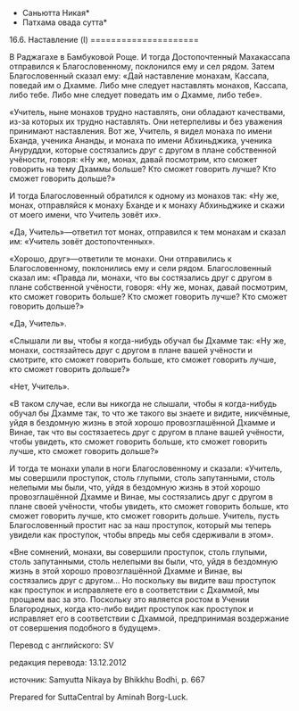 * Саньютта Никая*
* Патхама овада сутта*

16\.6\. Наставление \(I\)
\=\=\=\=\=\=\=\=\=\=\=\=\=\=\=\=\=\=\=\=\=

В Раджагахе в Бамбуковой Роще\. И тогда Достопочтенный Махакассапа отправился к Благословенному, поклонился ему и сел рядом\. Затем Благословенный сказал ему: «Дай наставление монахам, Кассапа, поведай им о Дхамме\. Либо мне следует наставлять монахов, Кассапа, либо тебе\. Либо мне следует поведать им о Дхамме, либо тебе»\.

«Учитель, ныне монахов трудно наставлять, они обладают качествами, из\-за которых их трудно наставлять\. Они нетерпеливы и без уважения принимают наставления\. Вот же, Учитель, я видел монаха по имени Бханда, ученика Ананды, и монаха по имени Абхиньджика, ученика Ануруддхи, которые состязались друг с другом в плане собственной учёности, говоря: «Ну же, монах, давай посмотрим, кто сможет говорить на тему Дхаммы больше? Кто сможет говорить лучше? Кто сможет говорить дольше?»

И тогда Благословенный обратился к одному из монахов так: «Ну же, монах, отправляйся к монаху Бханде и к монаху Абхиньджике и скажи от моего имени, что Учитель зовёт их»\.

«Да, Учитель»—ответил тот монах, отправился к тем монахам и сказал им: «Учитель зовёт достопочтенных»\.

«Хорошо, друг»—ответили те монахи\. Они отправились к Благословенному, поклонились ему и сели рядом\. Благословенный сказал им: «Правда ли, монахи, что вы состязались друг с другом в плане собственной учёности, говоря: «Ну же, монах, давай посмотрим, кто сможет говорить больше? Кто сможет говорить лучше? Кто сможет говорить дольше?»

«Да, Учитель»\.

«Слышали ли вы, чтобы я когда\-нибудь обучал бы Дхамме так: «Ну же, монахи, состязайтесь друг с другом в плане вашей учёности и смотрите, кто сможет говорить больше, кто сможет говорить лучше, кто сможет говорить дольше?»

«Нет, Учитель»\.

«В таком случае, если вы никогда не слышали, чтобы я когда\-нибудь обучал бы Дхамме так, то что же такого вы знаете и видите, никчёмные, уйдя в бездомную жизнь в этой хорошо провозглашённой Дхамме и Винае, так что вы состязаетесь друг с другом в плане вашей учёности, чтобы увидеть, кто сможет говорить больше, кто сможет говорить лучше, кто сможет говорить дольше?»

И тогда те монахи упали в ноги Благословенному и сказали: «Учитель, мы совершили проступок, столь глупыми, столь запутанными, столь нелепыми мы были, что, уйдя в бездомную жизнь в этой хорошо провозглашённой Дхамме и Винае, мы состязались друг с другом в плане своей учёности, чтобы увидеть, кто сможет говорить больше, кто сможет говорить лучше, кто сможет говорить дольше\. Учитель, пусть Благословенный простит нас за наш проступок, который мы теперь увидели как проступок, чтобы впредь мы себя сдерживали в этом»\.

«Вне сомнений, монахи, вы совершили проступок, столь глупыми, столь запутанными, столь нелепыми вы были, что, уйдя в бездомную жизнь в этой хорошо провозглашённой Дхамме и Винае, вы состязались друг с другом… Но поскольку вы видите ваш проступок как проступок и исправляете его в соответствии с Дхаммой, мы прощаем вас за это\. Поскольку это является ростом в Учении Благородных, когда кто\-либо видит проступок как проступок и исправляет его в соответствии с Дхаммой, предпринимая воздержание от совершения подобного в будущем»\.

Перевод с английского: SV

редакция перевода: 13\.12\.2012

источник: Samyutta Nikaya by Bhikkhu Bodhi, p\. 667

Prepared for SuttaCentral by Aminah Borg\-Luck\.